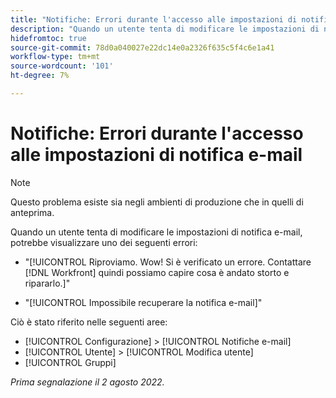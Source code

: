 ```yaml
---
title: "Notifiche: Errori durante l'accesso alle impostazioni di notifica e-mail"
description: "Quando un utente tenta di modificare le impostazioni di notifica via e-mail, potrebbe visualizzare un errore."
hidefromtoc: true
source-git-commit: 78d0a040027e22dc14e0a2326f635c5f4c6e1a41
workflow-type: tm+mt
source-wordcount: '101'
ht-degree: 7%

---
```



# Notifiche: Errori durante l&#39;accesso alle impostazioni di notifica e-mail

>[!NOTE]
>
>Questo problema esiste sia negli ambienti di produzione che in quelli di anteprima.

Quando un utente tenta di modificare le impostazioni di notifica e-mail, potrebbe visualizzare uno dei seguenti errori:

* &quot;[!UICONTROL Riproviamo. Wow! Si è verificato un errore. Contattare [!DNL Workfront] quindi possiamo capire cosa è andato storto e ripararlo.]&quot;

* &quot;[!UICONTROL Impossibile recuperare la notifica e-mail]&quot;

Ciò è stato riferito nelle seguenti aree:

* [!UICONTROL Configurazione] > [!UICONTROL Notifiche e-mail]
* [!UICONTROL Utente] > [!UICONTROL Modifica utente]
* [!UICONTROL Gruppi]

_Prima segnalazione il 2 agosto 2022._

